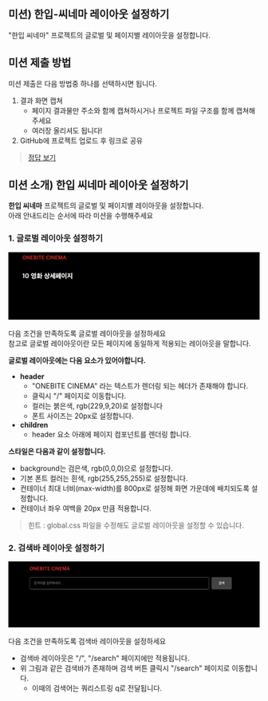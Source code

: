## 미션) 한입-씨네마 레이아웃 설정하기

"한입 씨네마" 프로젝트의 글로벌 및 페이지별 레이아웃을 설정합니다.

## 미션 제출 방법

미션 제출은 다음 방법중 하나를 선택하시면 됩니다.

1. 결과 화면 캡쳐
   - 페이지 결과물만 주소와 함께 캡쳐하시거나 프로젝트 파일 구조를 함께 캡쳐해주세요
   - 여러장 올리셔도 됩니다!
2. GitHub에 프로젝트 업로드 후 링크로 공유

> [정답 보기](https://github.com/winterlood/onebite-next-challenge/blob/main/missions/day04/mission/answer)

## 미션 소개) 한입 씨네마 레이아웃 설정하기

**한입 씨네마** 프로젝트의 글로벌 및 페이지별 레이아웃을 설정합니다.  
아래 안내드리는 순서에 따라 미션을 수행해주세요

### 1. 글로벌 레이아웃 설정하기

![alt text](img0.png)

다음 조건을 만족하도록 글로벌 레이아웃을 설정하세요  
참고로 글로벌 레이아웃이란 모든 페이지에 동일하게 적용되는 레이아웃을 말합니다.

**글로벌 레이아웃에는 다음 요소가 있어야합니다.**

- **header**
  - "ONEBITE CINEMA" 라는 텍스트가 렌더링 되는 헤더가 존재해야 합니다.
  - 클릭시 "/" 페이지로 이동합니다.
  - 컬러는 붉은색, rgb(229,9,20)로 설정합니다
  - 폰트 사이즈는 20px로 설정합니다.
- **children**
  - header 요소 아래에 페이지 컴포넌트를 렌더링 합니다.

**스타일은 다음과 같이 설정합니다.**

- background는 검은색, rgb(0,0,0)으로 설정합니다.
- 기본 폰트 컬러는 흰색, rgb(255,255,255)로 설정합니다.
- 컨테이너 최대 너비(max-width)를 800px로 설정해 화면 가운데에 배치되도록 설정합니다.
- 컨테이너 좌우 여백을 20px 만큼 적용합니다.

> 힌트 : global.css 파일을 수정해도 글로벌 레이아웃을 설정할 수 있습니다.

### 2. 검색바 레이아웃 설정하기

![alt text](img1.png)

다음 조건을 만족하도록 검색바 레이아웃을 설정하세요

- 검색바 레이아웃은 "/", "/search" 페이지에만 적용됩니다.
- 위 그림과 같은 검색바가 존재하며 검색 버튼 클릭시 "/search" 페이지로 이동합니다.
  - 이때의 검색어는 쿼리스트링 q로 전달됩니다.

